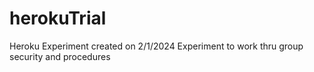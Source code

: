 # herokuTrial
Heroku Experiment
created on 2/1/2024 
Experiment to work thru group security and procedures
